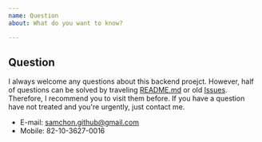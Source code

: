 ```yaml
---
name: Question
about: What do you want to know?

---
```


## Question
I always welcome any questions about this backend proejct. However, half of questions can be solved by traveling [README.md](https://github.com/kiminsun/nodetest) or old [Issues](https://github.com/kiminsun/nodetest/search?type=Issues). Therefore, I recommend you to visit them before. If you have a question have not treated and you're urgently, just contact me.

  - E-mail: samchon.github@gmail.com
  - Mobile: 82-10-3627-0016